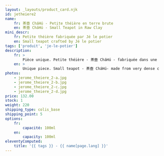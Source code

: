 ```yaml
---
layout: _layouts/product_card.njk
id: jetheiere2
name:
    fr: 茶壺 CháHú - Petite théière en terre brute
    en: 茶壺 CháHú - Small Teapot in Raw Clay
mini_descr:
    fr: Petite théière fabriquée par Jé le potier
    en: Small teapot crafted by Jé le potier
tags: ['produit', 'je-le-potier']
description: 
    fr: >
        Pièce unique. Petite théière - 茶壺 CháHú - fabriquée dans une argile très dense. Ce grès de grande qualité est réalisé en Allemagne. La porosité de cette argile est de 0,8%. La densité de l'argile permet de limiter la descente en température de l'eau pendant l'infusion. La verse est fluide et rapide.
    en: >
        Unique piece. Small teapot - 茶壺 CháHú- made from very dense clay. This high-quality stoneware is crafted in Germany. The clay's porosity is 0.8%. The density of the clay helps minimize the drop in water temperature during infusion. The pour is smooth and fast.
photos:
    - jerome_theiere_2-a.jpg
    - jerome_theiere_2-b.jpg
    - jerome_theiere_2-c.jpg
    - jerome_theiere_2-d.jpg
price: 132.00
stock: 1
weight: 220
shipping_type: colis_base
shipping_point: 5
options:
    fr:
        capacité: 100ml
    en:
        capacity: 100ml
eleventyComputed:
    title: '{{ tags }} - {{ name[page.lang] }}'
---
```

